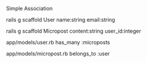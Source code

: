 Simple Association

rails g scaffold User name:string email:string

rails g scaffold Micropost content:string user_id:integer


app/models/user.rb
has_many :microposts

app/models/micropost.rb
belongs_to :user
